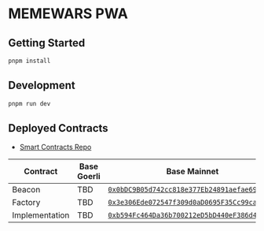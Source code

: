 # MEMEWARS PWA 

## Getting Started

```sh
pnpm install
```

## Development

```sh
pnpm run dev
```

## Deployed Contracts

- [Smart Contracts Repo](https://github.com/Meme-War/MemeWars/tree/main/smart_contracts)

| Contract | Base Goerli | Base Mainnet |
| ------------- | ------------- | ------------- |
| Beacon | TBD | [`0x0bDC9B05d742cc818e377Eb24891aefae6968240`](https://basescan.org/address/0x0bDC9B05d742cc818e377Eb24891aefae6968240) |
| Factory | TBD | [`0x3e306Ede072547f309d0aD0695F35Cc99ca90219`](https://basescan.org/address/0x3e306Ede072547f309d0aD0695F35Cc99ca90219) |
| Implementation | TBD | [`0xb594Fc464Da36b700212eD5bD440eF386d476f34`](https://basescan.org/address/0xb594Fc464Da36b700212eD5bD440eF386d476f34) |